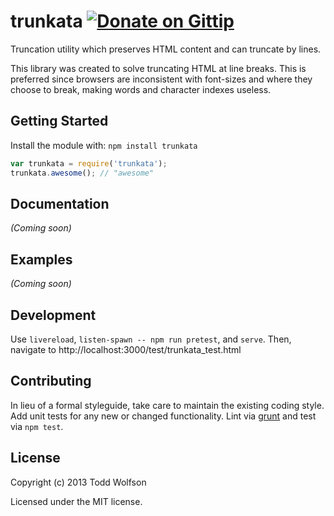 # trunkata [![Donate on Gittip](http://badgr.co/gittip/twolfson.png)](https://www.gittip.com/twolfson/)

Truncation utility which preserves HTML content and can truncate by lines.

This library was created to solve truncating HTML at line breaks. This is preferred since browsers are inconsistent with font-sizes and where they choose to break, making words and character indexes useless.

## Getting Started
Install the module with: `npm install trunkata`

```javascript
var trunkata = require('trunkata');
trunkata.awesome(); // "awesome"
```

## Documentation
_(Coming soon)_

## Examples
_(Coming soon)_

## Development
Use `livereload`, `listen-spawn -- npm run pretest`, and `serve`. Then, navigate to http://localhost:3000/test/trunkata_test.html

## Contributing
In lieu of a formal styleguide, take care to maintain the existing coding style. Add unit tests for any new or changed functionality. Lint via [grunt](https://github.com/gruntjs/grunt) and test via `npm test`.

## License
Copyright (c) 2013 Todd Wolfson

Licensed under the MIT license.
